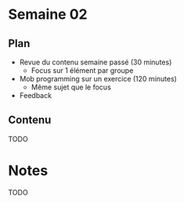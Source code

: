# Semaine 02

## Plan

- Revue du contenu semaine passé (30 minutes)
    - Focus sur 1 élément par groupe
- Mob programming sur un exercice (120 minutes)
    - Même sujet que le focus
- Feedback

## Contenu

TODO

# Notes

TODO

